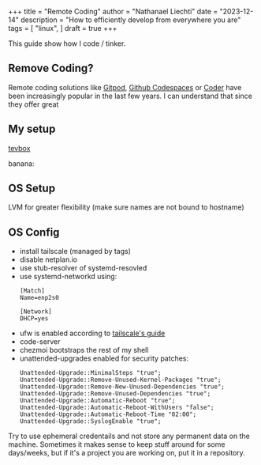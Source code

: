 +++
title = "Remote Coding"
author = "Nathanael Liechti"
date = "2023-12-14"
description = "How to efficiently develop from everywhere you are"
tags = [
  "linux",
]
draft = true
+++

This guide show how I code / tinker.

## Remove Coding?

Remote coding solutions like [Gitpod](https://www.gitpod.io/), [Github Codespaces](https://github.com/features/codespaces) or [Coder](https://coder.com/) have been
increasingly popular in the last few years. I can understand that since they offer great 

## My setup

[tevbox](https://github.com/the-technat/tevbox)

banana: 

## OS Setup
LVM for greater flexibility (make sure names are not bound to hostname)

## OS Config

- install tailscale (managed by tags)
- disable netplan.io
- use stub-resolver of systemd-resovled
- use systemd-networkd using:
  ```wired.network
  [Match]
  Name=enp2s0
  
  [Network]
  DHCP=yes
  ```
- ufw is enabled according to [tailscale's guide](https://tailscale.com/kb/1077/secure-server-ubuntu-18-04)
- code-server
- chezmoi bootstraps the rest of my shell
- unattended-upgrades enabled for security patches:
  ```
  Unattended-Upgrade::MinimalSteps "true";
  Unattended-Upgrade::Remove-Unused-Kernel-Packages "true";
  Unattended-Upgrade::Remove-New-Unused-Dependencies "true";
  Unattended-Upgrade::Remove-Unused-Dependencies "true";
  Unattended-Upgrade::Automatic-Reboot "true";
  Unattended-Upgrade::Automatic-Reboot-WithUsers "false";
  Unattended-Upgrade::Automatic-Reboot-Time "02:00";
  Unattended-Upgrade::SyslogEnable "true";
  ```

Try to use ephemeral credentails and not store any permanent data on the machine. Sometimes it makes sense to keep stuff around for some days/weeks, but if it's a project you are working on, put it in a repository.
